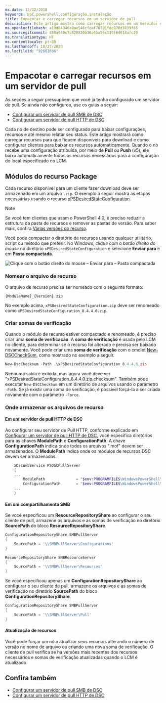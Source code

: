 ```yaml
---
ms.date: 12/12/2018
keywords: DSC,powershell,configuração,instalação
title: Empacotar e carregar recursos em um servidor de pull
description: Este artigo mostra como carregar recursos em um Servidor de Pull para que eles possam ser baixados pelas configurações nos nós gerenciados pela DSC.
ms.openlocfilehash: a19d04346a0ae546cfcaf70701fde870d3839f65
ms.sourcegitcommit: 488a940c7c828820b36a6ba56c119f64614afc29
ms.translationtype: HT
ms.contentlocale: pt-BR
ms.lasthandoff: 10/27/2020
ms.locfileid: "92661696"
---
```

# <a name="package-and-upload-resources-to-a-pull-server"></a>Empacotar e carregar recursos em um servidor de pull

As seções a seguir pressupõem que você já tenha configurado um servidor de pull. Se ainda não configurou, use os guias a seguir:

- [Configurar um servidor de pull SMB de DSC](pullServerSmb.md)
- [Configurar um servidor de pull HTTP de DSC](pullServer.md)

Cada nó de destino pode ser configurado para baixar configurações, recursos e até mesmo relatar seu status. Este artigo mostrará como carregar recursos para que fiquem disponíveis para download e como configurar clientes para baixar os recursos automaticamente. Quando o nó recebe uma configuração atribuída, por meio de **Pull** ou **Push** (v5), ele baixa automaticamente todos os recursos necessários para a configuração do local especificado no LCM.

## <a name="package-resource-modules"></a>Módulos do recurso Package

Cada recurso disponível para um cliente fazer download deve ser armazenado em um arquivo `.zip`. O exemplo a seguir mostra as etapas necessárias usando o recurso [xPSDesiredStateConfiguration](https://www.powershellgallery.com/packages/xPSDesiredStateConfiguration/8.4.0.0).

> [!NOTE]
> Se você tem clientes que usam o PowerShell 4.0, é preciso reduzir a estrutura da pasta de recursos e remover as pastas de versão. Para saber mais, confira [Várias versões do recurso](../configurations/import-dscresource.md#multiple-resource-versions).

Você pode compactar o diretório de recursos usando qualquer utilitário, script ou método que preferir. No Windows, _clique com o botão direito do mouse_ no diretório `xPSDesiredStateConfiguration` e selecione **Enviar para** e em **Pasta compactada**.

![Clique com o botão direito do mouse – Enviar para – Pasta compactada](media/package-upload-resources/right-click.gif)

### <a name="naming-the-resource-archive"></a>Nomear o arquivo de recurso

O arquivo de recurso precisa ser nomeado com o seguinte formato:

```
{ModuleName}_{Version}.zip
```

No exemplo acima, `xPSDesiredStateConfiguration.zip` deve ser renomeado como `xPSDesiredStateConfiguration_8.4.4.0.zip`.

### <a name="create-checksums"></a>Criar somas de verificação

Quando o módulo de recurso estiver compactado e renomeado, é preciso criar uma **soma de verificação**. A **soma de verificação** é usada pelo LCM no cliente, para determinar se o recurso foi alterado e precisa ser baixado novamente. Você pode criar uma **soma de verificação** com o cmdlet [New-DSCCheckSum](/powershell/module/PSDesiredStateConfiguration/New-DSCCheckSum), como mostrado no exemplo a seguir.

```powershell
New-DscChecksum -Path .\xPSDesiredStateConfiguration_8.4.4.0.zip
```

Nenhuma saída é exibida, mas agora você deve ver "xPSDesiredStateConfiguration_8.4.4.0.zip.checksum". Também pode executar `New-DSCCheckSum` em um diretório de arquivos usando o parâmetro `-Path`. Se já existir uma soma de verificação, é possível forçá-la a ser criada novamente com o parâmetro `-Force`.

### <a name="where-to-store-resource-archives"></a>Onde armazenar os arquivos de recurso

#### <a name="on-a-dsc-http-pull-server"></a>Em um servidor de pull HTTP de DSC

Ao configurar seu servidor de Pull HTTP, conforme explicado em [Configurar um servidor de pull HTTP de DSC](pullServer.md), você especifica diretórios para as chaves **ModulePath** e **ConfigurationPath**. A chave **ConfigurationPath** indica onde todos os arquivos ".mof" devem ser armazenados. O **ModulePath** indica onde os módulos de recursos DSC devem ser armazenados.

```powershell
    xDscWebService PSDSCPullServer
    {
    ...
        ModulePath              = "$env:PROGRAMFILES\WindowsPowerShell\DscService\Modules"
        ConfigurationPath       = "$env:PROGRAMFILES\WindowsPowerShell\DscService\Configuration"
    ...
    }

```

#### <a name="on-an-smb-share"></a>Em um compartilhamento SMB

Se você especificou um **ResourceRepositoryShare** ao configurar o seu cliente de pull, armazene os arquivos e as somas de verificação no diretório **SourcePath** do bloco **ResourceRepositoryShare**.

```powershell
ConfigurationRepositoryShare SMBPullServer
{
    SourcePath = '\\SMBPullServer\Configurations'
}

ResourceRepositoryShare SMBResourceServer
{
    SourcePath = '\\SMBPullServer\Resources'
}
```

Se você especificou apenas um **ConfigurationRepositoryShare** ao configurar o seu cliente de pull, armazene os arquivos e as somas de verificação no diretório **SourcePath** do bloco **ConfigurationRepositoryShare**.

```powershell
ConfigurationRepositoryShare SMBPullServer
{
    SourcePath = '\\SMBPullServer\Pull'
}
```

#### <a name="updating-resources"></a>Atualização de recursos

Você pode forçar um nó a atualizar seus recursos alterando o número de versão no nome de arquivo ou criando uma nova soma de verificação. O cliente de pull verifica se há versões mais recentes dos recursos necessários e somas de verificação atualizadas quando o LCM é atualizado.

## <a name="see-also"></a>Confira também

- [Configurar um servidor de pull SMB de DSC](pullServerSmb.md)
- [Configurar um servidor de pull HTTP de DSC](pullServer.md)
